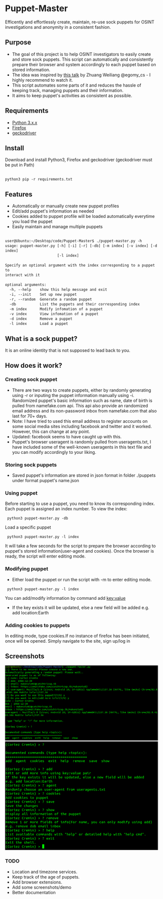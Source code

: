 # Puppet-Master

Efficently and effortlessly create, maintain, re-use sock puppets for OSINT investigations and anonymity in a consistent fashion.

## Purpose 
- The goal of this project is to help OSINT investigators to easily create and store sock puppets. This script can automatically and consistently prepare their browser and system accordingly to each puppet based on stored information.
- The idea was inspired by [this talk](https://www.youtube.com/watch?v=v8EP6xOcB8M) by Zhuang Weiliang @egomy_cs - I highly recommend to watch it.
- This script automates some parts of it and reduces the hassle of keeping track, managing puppets and their information.
- It aims to keep puppet's activities as consistent as possible.
## Requirements 
- [Python 3.x.x](https://www.python.org/downloads/)
- [Firefox](https://www.mozilla.org/en-CA/firefox/all/#product-desktop-release) 
- [geckodriver](https://github.com/mozilla/geckodriver/releases)
## Install
Download and install Python3, Firefox and geckodriver (geckodriver must be put in Path)
<pre><code>
python3 pip -r requirements.txt
</code></pre>

## Features
- Automatically or manually create new puppet profiles
- Edit/add puppet's information as needed
- Cookies added to puppet profile will be loaded automatically everytime you load the puppet
- Easily maintain and manage multiple puppets

<pre><code>
user@Ubuntu:~/Desktop/code/Puppet-Master$ ./puppet-master.py -h
usage: puppet-master.py [-h] [-i] [-r] [-db] [-m index] [-v index] [-d index]
                        [-l index]

Specify an optional argument with the index corresponding to a puppet to
interact with it

optional arguments:
  -h, --help    show this help message and exit
  -i, --init    Set up new puppet
  -r, --random  Generate a random puppet
  -db           List the puppets and their corresponding index
  -m index      Modify infomation of a puppet
  -v index      View infomation of a puppet
  -d index      Remove a puppet
  -l index      Load a puppet
</code></pre>
## What is a sock puppet?
It is an online identity that is not supposed to lead back to you.
## How does it work?
### Creating sock puppet
- There are two ways to create puppets, either by randomly generating using -r or inputing the puppet information manually using -i. Randomized puppet's basic information such as name, date of birth is pulled from namefake.com api. This api also provide an randomized email address and its non-password inbox from namefake.com that also last for 70+ days. 
- Note: I have tried to used this email address to register accounts on some social media sites including facebook and twitter and it worked. However, this can change at any point.
- Updated: facebook seems to have caught up with this.
- Puppet's browser useragent is randomly pulled from useragents.txt, I have included some of the well-known useragents in this text file and you can modify accordingly to your liking.
### Storing sock puppets
- Saved puppet's information are stored in json format in folder ./puppets under format puppet's name.json
### Using puppet
Before starting to use a puppet, you need to know its corresponding index. Each puppet is assigned an index number. To view the index: <pre><code> python3 puppet-master.py -db </code></pre>
Load a specific puppet
<pre><code> python3 puppet-master.py -l index </code></pre>
It will take a few seconds for the script to prepare the browser according to puppet's stored information(user-agent and cookies). Once the browser is ready, the script will enter editing mode.
### Modifying puppet
- Either load the puppet or run the script with -m to enter editing mode.
<pre><code> python3 puppet-master.py -l index </code></pre>
You can add/modify information by command add <key:value> 
- If the key exists it will be updated, else a new field will be added e.g. add location:Earth
### Adding cookies to puppets
In editing mode, type cookies.If no instance of firefox has been initiated, once will be opened. Simply navigate to the site, sign up/log in 

### 

## Screenshots
<img src='./screenshots/Screenshot from 2020-07-10 22-15-05.png'>
<img src='./screenshots/Screenshot from 2020-07-10 22-19-07.png'>

### TODO 
- Location and timezone services.
- Keep track of the age of puppets.
- Add browser extensions.
- Add some screenshots/demo
- Better documentation 
